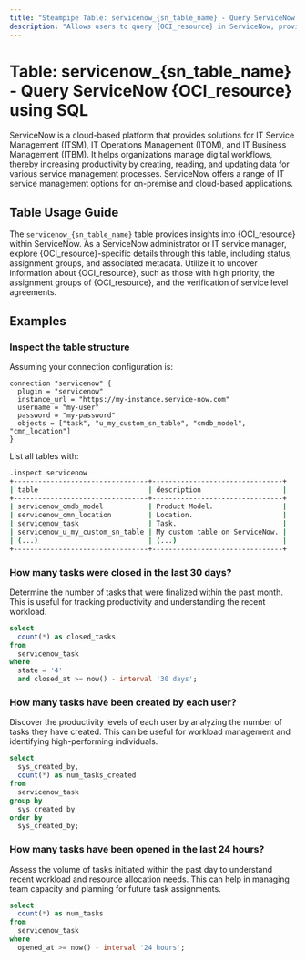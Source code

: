 ```yaml
---
title: "Steampipe Table: servicenow_{sn_table_name} - Query ServiceNow {OCI_resource} using SQL"
description: "Allows users to query {OCI_resource} in ServiceNow, providing insights into service management data and potential service anomalies."
---
```


# Table: servicenow_{sn_table_name} - Query ServiceNow {OCI_resource} using SQL

ServiceNow is a cloud-based platform that provides solutions for IT Service Management (ITSM), IT Operations Management (ITOM), and IT Business Management (ITBM). It helps organizations manage digital workflows, thereby increasing productivity by creating, reading, and updating data for various service management processes. ServiceNow offers a range of IT service management options for on-premise and cloud-based applications.

## Table Usage Guide

The `servicenow_{sn_table_name}` table provides insights into {OCI_resource} within ServiceNow. As a ServiceNow administrator or IT service manager, explore {OCI_resource}-specific details through this table, including status, assignment groups, and associated metadata. Utilize it to uncover information about {OCI_resource}, such as those with high priority, the assignment groups of {OCI_resource}, and the verification of service level agreements.

## Examples

### Inspect the table structure

Assuming your connection configuration is:

```hcl
connection "servicenow" {
  plugin = "servicenow"
  instance_url = "https://my-instance.service-now.com"
  username = "my-user"
  password = "my-password"
  objects = ["task", "u_my_custom_sn_table", "cmdb_model", "cmn_location"]
}
```

List all tables with:

```sh
.inspect servicenow
+---------------------------------+--------------------------------+
| table                           | description                    |
+---------------------------------+--------------------------------+
| servicenow_cmdb_model           | Product Model.                 |
| servicenow_cmn_location         | Location.                      |
| servicenow_task                 | Task.                          |
| servicenow_u_my_custom_sn_table | My custom table on ServiceNow. |
| (...)                           | (...)                          |
+---------------------------------+--------------------------------+
```

### How many tasks were closed in the last 30 days?
Determine the number of tasks that were finalized within the past month. This is useful for tracking productivity and understanding the recent workload.

```sql
select
  count(*) as closed_tasks 
from
  servicenow_task 
where
  state = '4' 
  and closed_at >= now() - interval '30 days';
```

### How many tasks have been created by each user?
Discover the productivity levels of each user by analyzing the number of tasks they have created. This can be useful for workload management and identifying high-performing individuals.  

```sql
select
  sys_created_by,
  count(*) as num_tasks_created 
from
  servicenow_task 
group by
  sys_created_by 
order by
  sys_created_by;
```

### How many tasks have been opened in the last 24 hours?
Assess the volume of tasks initiated within the past day to understand recent workload and resource allocation needs. This can help in managing team capacity and planning for future task assignments.

```sql
select
  count(*) as num_tasks 
from
  servicenow_task 
where
  opened_at >= now() - interval '24 hours';
```